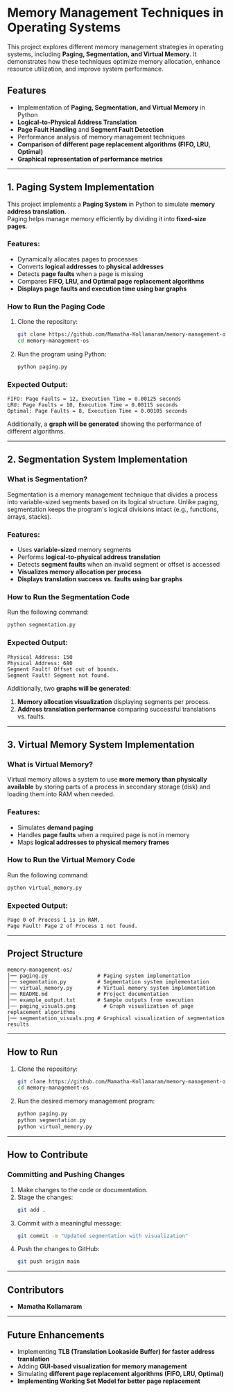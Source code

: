# Memory Management Techniques in Operating Systems  

This project explores different memory management strategies in operating systems, including **Paging, Segmentation, and Virtual Memory**. It demonstrates how these techniques optimize memory allocation, enhance resource utilization, and improve system performance.

## Features  
- Implementation of **Paging, Segmentation, and Virtual Memory** in Python  
- **Logical-to-Physical Address Translation**  
- **Page Fault Handling** and **Segment Fault Detection**  
- Performance analysis of memory management techniques  
- **Comparison of different page replacement algorithms (FIFO, LRU, Optimal)**  
- **Graphical representation of performance metrics**  

---

## **1. Paging System Implementation**  

This project implements a **Paging System** in Python to simulate **memory address translation**.  
Paging helps manage memory efficiently by dividing it into **fixed-size pages**.

### **Features:**
- Dynamically allocates pages to processes  
- Converts **logical addresses** to **physical addresses**  
- Detects **page faults** when a page is missing  
- Compares **FIFO, LRU, and Optimal page replacement algorithms**  
- **Displays page faults and execution time using bar graphs**  

### **How to Run the Paging Code**  

1. Clone the repository:  
   ```sh
   git clone https://github.com/Mamatha-Kollamaram/memory-management-os.git  
   cd memory-management-os  
   ```
2. Run the program using Python:
   ```sh
   python paging.py
   ```

### **Expected Output:**
```
FIFO: Page Faults = 12, Execution Time = 0.00125 seconds
LRU: Page Faults = 10, Execution Time = 0.00115 seconds
Optimal: Page Faults = 8, Execution Time = 0.00105 seconds
```

Additionally, a **graph will be generated** showing the performance of different algorithms.

---

## **2. Segmentation System Implementation**  

### **What is Segmentation?**  
Segmentation is a memory management technique that divides a process into variable-sized segments based on its logical structure. Unlike paging, segmentation keeps the program's logical divisions intact (e.g., functions, arrays, stacks).

### **Features:**
- Uses **variable-sized** memory segments  
- Performs **logical-to-physical address translation**  
- Detects **segment faults** when an invalid segment or offset is accessed  
- **Visualizes memory allocation per process**  
- **Displays translation success vs. faults using bar graphs**  

### **How to Run the Segmentation Code**  

Run the following command:
```sh
python segmentation.py
```

### **Expected Output:**
```
Physical Address: 150  
Physical Address: 680  
Segment Fault! Offset out of bounds.  
Segment Fault! Segment not found.  
```

Additionally, two **graphs will be generated**:
1. **Memory allocation visualization** displaying segments per process.
2. **Address translation performance** comparing successful translations vs. faults.

---

## **3. Virtual Memory System Implementation**  

### **What is Virtual Memory?**  
Virtual memory allows a system to use **more memory than physically available** by storing parts of a process in secondary storage (disk) and loading them into RAM when needed.

### **Features:**
- Simulates **demand paging**  
- Handles **page faults** when a required page is not in memory  
- Maps **logical addresses to physical memory frames**  

### **How to Run the Virtual Memory Code**  

Run the following command:
```sh
python virtual_memory.py
```

### **Expected Output:**
```
Page 0 of Process 1 is in RAM.  
Page Fault! Page 2 of Process 1 not found.  
```

---

## **Project Structure**  

```
memory-management-os/  
│── paging.py                # Paging system implementation  
│── segmentation.py          # Segmentation system implementation  
│── virtual_memory.py        # Virtual memory system implementation  
│── README.md                # Project documentation  
│── example_output.txt       # Sample outputs from execution  
│── paging_visuals.png         # Graph visualization of page replacement algorithms  
│── segmentation_visuals.png # Graphical visualization of segmentation results  
```

---

## **How to Run**  

1. Clone the repository:  
   ```sh
   git clone https://github.com/Mamatha-Kollamaram/memory-management-os.git  
   cd memory-management-os  
   ```
2. Run the desired memory management program:  
   ```sh
   python paging.py  
   python segmentation.py  
   python virtual_memory.py  
   ```

---

## **How to Contribute**  

### **Committing and Pushing Changes**  

1. Make changes to the code or documentation.
2. Stage the changes:
   ```sh
   git add .
   ```
3. Commit with a meaningful message:
   ```sh
   git commit -m "Updated segmentation with visualization"
   ```
4. Push the changes to GitHub:
   ```sh
   git push origin main
   ```

---

## **Contributors**  
- **Mamatha Kollamaram**  

---

## **Future Enhancements**  
- Implementing **TLB (Translation Lookaside Buffer) for faster address translation**  
- Adding **GUI-based visualization for memory management**  
- Simulating **different page replacement algorithms (FIFO, LRU, Optimal)**  
- **Implementing Working Set Model for better page replacement**  

